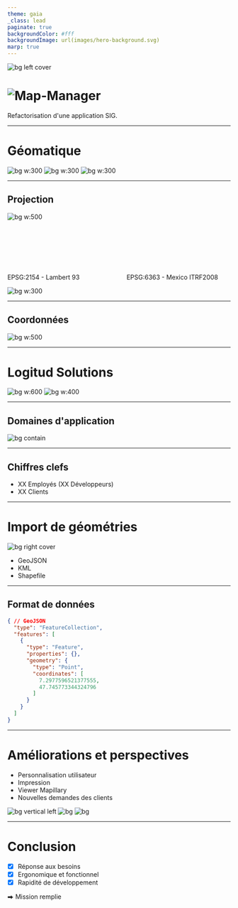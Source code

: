 ```yaml
---
theme: gaia
_class: lead
paginate: true
backgroundColor: #fff
backgroundImage: url(images/hero-background.svg)
marp: true
---
```


![bg left cover](images/map-manager/map-manager.png)

# ![Map-Manager](images/map-manager/mm-title.png)


Refactorisation d'une application SIG.

---
# Géomatique

![bg w:300](images/geomatic/totalstation.png)
![bg w:300](images/geomatic/dataprocessing.png)
![bg w:300](images/geomatic/report-icon.svg)

---
## Projection

![bg w:500](images/geomatic/projections/EPSG_2154_France.png)
<br><br><br><br><br><br><br><br>EPSG:2154 - Lambert 93                           EPSG:6363 - Mexico ITRF2008

![bg w:300](images/geomatic/projections/EPSG_6363_Mexique.png)

---
## Coordonnées

 ![bg w:500](images/geomatic/40_rue_marc_seguin.png)

---
# Logitud Solutions

![bg w:600](images/logitud/logitud-solutions.jpeg)
![bg w:400](images/logitud/logitud-location.png)

---
## Domaines d'application
![bg contain](images/logitud/logitud_apps.svg)

---
## Chiffres clefs

- XX Employés (XX Développeurs)
- XX Clients

---
# Import de géométries

![bg right cover](images/map-manager/map-manager-import.png)
- GeoJSON
- KML
- Shapefile

---
## Format de données
```json
{ // GeoJSON
  "type": "FeatureCollection",
  "features": [
    {
      "type": "Feature",
      "properties": {},
      "geometry": {
        "type": "Point",
        "coordinates": [
          7.2977596521377555,
          47.745773344324796
        ]
      }
    }
  ]
}
```

---
# Améliorations et perspectives

- Personnalisation utilisateur
- Impression
- Viewer Mapillary
- Nouvelles demandes des clients

![bg vertical left](images/after/tile_layer.png)
![bg](images/after/report.png)
![bg](images/after/mapillary_draw.jpeg)

---
# Conclusion

- [x] Réponse aux besoins
- [x] Ergonomique et fonctionnel
- [x] Rapidité de développement

⮕ Mission remplie

